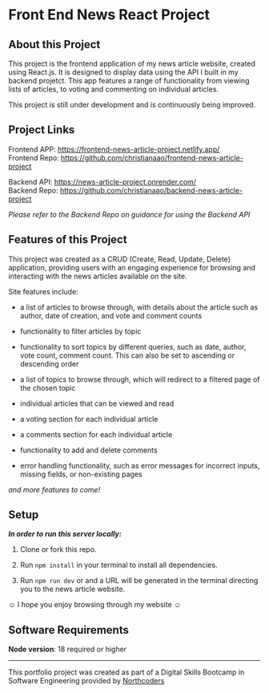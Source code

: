 # Front End News React Project

## About this Project

This project is the frontend application of my news article website, created using React.js. It is designed to display data using the API I built in my backend projetct. This app features a range of functionality from viewing lists of articles, to voting and commenting on individual articles.

This project is still under development and is continuously being improved.

## Project Links

Frontend APP: https://frontend-news-article-project.netlify.app/<br/>
Frontend Repo: https://github.com/christianaao/frontend-news-article-project

Backend API: https://news-article-project.onrender.com/<br/>
Backend Repo: https://github.com/christianaao/backend-news-article-project

_Please refer to the Backend Repo on guidance for using the Backend API_

## Features of this Project

This project was created as a CRUD (Create, Read, Update, Delete) application, providing users with an engaging experience for browsing and interacting with the news articles available on the site.

Site features include:

* a list of articles to browse through, with details about the article such as author, date of creation, and vote and comment counts

* functionality to filter articles by topic

* functionality to sort topics by different queries, such as date, author, vote count, comment count. This can also be set to ascending or descending order

* a list of topics to browse through, which will redirect to a filtered page of the chosen topic

* individual articles that can be viewed and read

* a voting section for each individual article

* a comments section for each individual article

* functionality to add and delete comments

* error handling functionality, such as error messages for incorrect inputs, missing fields, or non-existing pages

_and more features to come!_

## Setup

**_In order to run this server locally:_**

1. Clone or fork this repo.

2. Run `npm install` in your terminal to install all dependencies. 

3. Run `npm run dev` or and a URL will be generated in the terminal directing you to the news article website.

☺ I hope you enjoy browsing through my website ☺

## Software Requirements
**Node version**: 18 required or higher

---

This portfolio project was created as part of a Digital Skills Bootcamp in Software Engineering provided by [Northcoders](https://northcoders.com/)